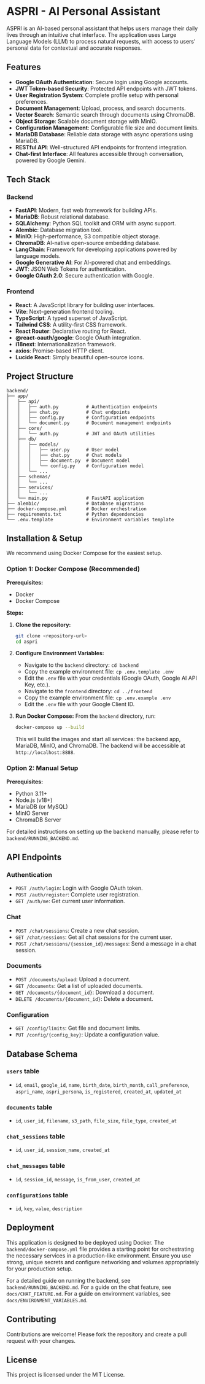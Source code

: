 # ASPRI - AI Personal Assistant

ASPRI is an AI-based personal assistant that helps users manage their daily lives through an intuitive chat interface. The application uses Large Language Models (LLM) to process natural requests, with access to users' personal data for contextual and accurate responses.

## Features

- **Google OAuth Authentication**: Secure login using Google accounts.
- **JWT Token-based Security**: Protected API endpoints with JWT tokens.
- **User Registration System**: Complete profile setup with personal preferences.
- **Document Management**: Upload, process, and search documents.
- **Vector Search**: Semantic search through documents using ChromaDB.
- **Object Storage**: Scalable document storage with MinIO.
- **Configuration Management**: Configurable file size and document limits.
- **MariaDB Database**: Reliable data storage with async operations using MariaDB.
- **RESTful API**: Well-structured API endpoints for frontend integration.
- **Chat-first Interface**: All features accessible through conversation, powered by Google Gemini.

## Tech Stack

### Backend
- **FastAPI**: Modern, fast web framework for building APIs.
- **MariaDB**: Robust relational database.
- **SQLAlchemy**: Python SQL toolkit and ORM with async support.
- **Alembic**: Database migration tool.
- **MinIO**: High-performance, S3 compatible object storage.
- **ChromaDB**: AI-native open-source embedding database.
- **LangChain**: Framework for developing applications powered by language models.
- **Google Generative AI**: For AI-powered chat and embeddings.
- **JWT**: JSON Web Tokens for authentication.
- **Google OAuth 2.0**: Secure authentication with Google.

### Frontend
- **React**: A JavaScript library for building user interfaces.
- **Vite**: Next-generation frontend tooling.
- **TypeScript**: A typed superset of JavaScript.
- **Tailwind CSS**: A utility-first CSS framework.
- **React Router**: Declarative routing for React.
- **@react-oauth/google**: Google OAuth integration.
- **i18next**: Internationalization framework.
- **axios**: Promise-based HTTP client.
- **Lucide React**: Simply beautiful open-source icons.

## Project Structure

```
backend/
├── app/
│   ├── api/
│   │   ├── auth.py          # Authentication endpoints
│   │   ├── chat.py          # Chat endpoints
│   │   ├── config.py        # Configuration endpoints
│   │   └── document.py      # Document management endpoints
│   ├── core/
│   │   └── auth.py          # JWT and OAuth utilities
│   ├── db/
│   │   ├── models/
│   │   │   ├── user.py      # User model
│   │   │   ├── chat.py      # Chat models
│   │   │   ├── document.py  # Document model
│   │   │   └── config.py    # Configuration model
│   │   └── ...
│   ├── schemas/
│   │   └── ...
│   ├── services/
│   │   └── ...
│   └── main.py              # FastAPI application
├── alembic/                 # Database migrations
├── docker-compose.yml       # Docker orchestration
├── requirements.txt         # Python dependencies
└── .env.template            # Environment variables template
```

## Installation & Setup

We recommend using Docker Compose for the easiest setup.

### Option 1: Docker Compose (Recommended)

**Prerequisites:**
- Docker
- Docker Compose

**Steps:**
1.  **Clone the repository:**
    ```bash
    git clone <repository-url>
    cd aspri
    ```
2.  **Configure Environment Variables:**
    - Navigate to the `backend` directory: `cd backend`
    - Copy the example environment file: `cp .env.template .env`
    - Edit the `.env` file with your credentials (Google OAuth, Google AI API Key, etc.).
    - Navigate to the `frontend` directory: `cd ../frontend`
    - Copy the example environment file: `cp .env.example .env`
    - Edit the `.env` file with your Google Client ID.

3.  **Run Docker Compose:**
    From the `backend` directory, run:
    ```bash
    docker-compose up --build
    ```
    This will build the images and start all services: the backend app, MariaDB, MinIO, and ChromaDB. The backend will be accessible at `http://localhost:8888`.

### Option 2: Manual Setup

**Prerequisites:**
- Python 3.11+
- Node.js (v18+)
- MariaDB (or MySQL)
- MinIO Server
- ChromaDB Server

For detailed instructions on setting up the backend manually, please refer to `backend/RUNNING_BACKEND.md`.

## API Endpoints

### Authentication
- `POST /auth/login`: Login with Google OAuth token.
- `POST /auth/register`: Complete user registration.
- `GET /auth/me`: Get current user information.

### Chat
- `POST /chat/sessions`: Create a new chat session.
- `GET /chat/sessions`: Get all chat sessions for the current user.
- `POST /chat/sessions/{session_id}/messages`: Send a message in a chat session.

### Documents
- `POST /documents/upload`: Upload a document.
- `GET /documents`: Get a list of uploaded documents.
- `GET /documents/{document_id}`: Download a document.
- `DELETE /documents/{document_id}`: Delete a document.

### Configuration
- `GET /config/limits`: Get file and document limits.
- `PUT /config/{config_key}`: Update a configuration value.

## Database Schema

### `users` table
- `id`, `email`, `google_id`, `name`, `birth_date`, `birth_month`, `call_preference`, `aspri_name`, `aspri_persona`, `is_registered`, `created_at`, `updated_at`

### `documents` table
- `id`, `user_id`, `filename`, `s3_path`, `file_size`, `file_type`, `created_at`

### `chat_sessions` table
- `id`, `user_id`, `session_name`, `created_at`

### `chat_messages` table
- `id`, `session_id`, `message`, `is_from_user`, `created_at`

### `configurations` table
- `id`, `key`, `value`, `description`

## Deployment
This application is designed to be deployed using Docker. The `backend/docker-compose.yml` file provides a starting point for orchestrating the necessary services in a production-like environment. Ensure you use strong, unique secrets and configure networking and volumes appropriately for your production setup.

For a detailed guide on running the backend, see `backend/RUNNING_BACKEND.md`.
For a guide on the chat feature, see `docs/CHAT_FEATURE.md`.
For a guide on environment variables, see `docs/ENVIRONMENT_VARIABLES.md`.

## Contributing

Contributions are welcome! Please fork the repository and create a pull request with your changes.

## License

This project is licensed under the MIT License.